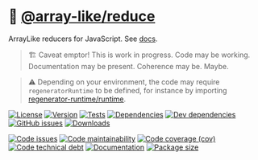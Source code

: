 :bowl_with_spoon: [@array-like/reduce](https://array-like.github.io/reduce)
==

ArrayLike reducers for JavaScript.
See [docs](https://array-like.github.io/reduce/index.html).

> :building_construction: Caveat emptor! This is work in progress. Code may be
> working. Documentation may be present. Coherence may be. Maybe.

> :warning: Depending on your environment, the code may require
> `regeneratorRuntime` to be defined, for instance by importing
> [regenerator-runtime/runtime](https://www.npmjs.com/package/regenerator-runtime).

[![License](https://img.shields.io/github/license/array-like/reduce.svg)](https://raw.githubusercontent.com/array-like/reduce/main/LICENSE)
[![Version](https://img.shields.io/npm/v/@array-like/reduce.svg)](https://www.npmjs.org/package/@array-like/reduce)
[![Tests](https://img.shields.io/github/workflow/status/array-like/reduce/ci:test?event=push&label=tests)](https://github.com/array-like/reduce/actions/workflows/ci:test.yml?query=branch:main)
[![Dependencies](https://img.shields.io/david/array-like/reduce.svg)](https://david-dm.org/array-like/reduce)
[![Dev dependencies](https://img.shields.io/david/dev/array-like/reduce.svg)](https://david-dm.org/array-like/reduce?type=dev)
[![GitHub issues](https://img.shields.io/github/issues/array-like/reduce.svg)](https://github.com/array-like/reduce/issues)
[![Downloads](https://img.shields.io/npm/dm/@array-like/reduce.svg)](https://www.npmjs.org/package/@array-like/reduce)

[![Code issues](https://img.shields.io/codeclimate/issues/array-like/reduce.svg)](https://codeclimate.com/github/array-like/reduce/issues)
[![Code maintainability](https://img.shields.io/codeclimate/maintainability/array-like/reduce.svg)](https://codeclimate.com/github/array-like/reduce/trends/churn)
[![Code coverage (cov)](https://img.shields.io/codecov/c/gh/array-like/reduce/main.svg)](https://codecov.io/gh/array-like/reduce)
[![Code technical debt](https://img.shields.io/codeclimate/tech-debt/array-like/reduce.svg)](https://codeclimate.com/github/array-like/reduce/trends/technical_debt)
[![Documentation](https://array-like.github.io/reduce/badge.svg)](https://array-like.github.io/reduce/source.html)
[![Package size](https://img.shields.io/bundlephobia/minzip/@array-like/reduce)](https://bundlephobia.com/result?p=@array-like/reduce)
